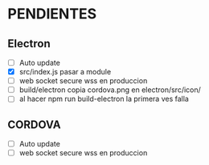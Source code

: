 # PENDIENTES

## Electron

- [ ] Auto update
- [x] src/index.js pasar a module
- [ ] web socket secure wss en produccion
- [ ] build/electron copia cordova.png en electron/src/icon/
- [ ] al hacer npm run build-electron la primera ves falla

## CORDOVA

- [ ] Auto update
- [ ] web socket secure wss en produccion

